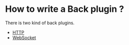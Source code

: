 # How to write a Back plugin ?

There is two kind of back plugins.

- [HTTP](./http)
- [WebSocket](./ws)
